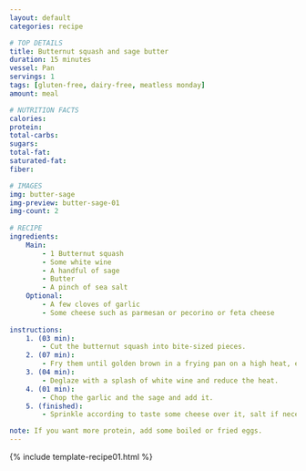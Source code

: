 ```yaml
---
layout: default
categories: recipe

# TOP DETAILS
title: Butternut squash and sage butter
duration: 15 minutes
vessel: Pan
servings: 1
tags: [gluten-free, dairy-free, meatless monday]
amount: meal

# NUTRITION FACTS
calories: 
protein: 
total-carbs: 
sugars: 
total-fat:
saturated-fat: 
fiber: 

# IMAGES
img: butter-sage
img-preview: butter-sage-01
img-count: 2
  
# RECIPE  
ingredients:
    Main:
        - 1 Butternut squash
        - Some white wine
        - A handful of sage
        - Butter
        - A pinch of sea salt
    Optional:
        - A few cloves of garlic
        - Some cheese such as parmesan or pecorino or feta cheese 
  
instructions:
    1. (03 min): 
        - Cut the butternut squash into bite-sized pieces.
    2. (07 min): 
        - Fry them until golden brown in a frying pan on a high heat, enriched with a small piece of butter.
    3. (04 min): 
        - Deglaze with a splash of white wine and reduce the heat.
    4. (01 min): 
        - Chop the garlic and the sage and add it.
    5. (finished): 
        - Sprinkle according to taste some cheese over it, salt if necessary - Bon appetit!

note: If you want more protein, add some boiled or fried eggs.
---
```

<!--more-->

{% include template-recipe01.html %}

